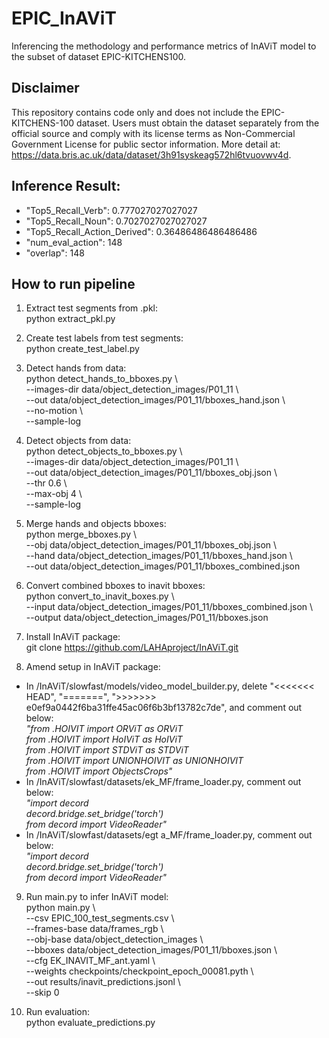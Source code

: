 # EPIC_InAViT
Inferencing the methodology and performance metrics of InAViT model to the subset of dataset EPIC-KITCHENS100.

## Disclaimer
This repository contains code only and does not include the EPIC-KITCHENS-100 dataset. Users must obtain the dataset separately from the official source and comply with its license terms as Non-Commercial Government License for public sector information.
More detail at: https://data.bris.ac.uk/data/dataset/3h91syskeag572hl6tvuovwv4d.

## Inference Result:
- "Top5_Recall_Verb": 0.777027027027027
- "Top5_Recall_Noun": 0.7027027027027027
- "Top5_Recall_Action_Derived": 0.36486486486486486
- "num_eval_action": 148
- "overlap": 148

## How to run pipeline
1. Extract test segments from .pkl:  
python extract_pkl.py

2. Create test labels from test segments:  
python create_test_label.py

4. Detect hands from data:  
python detect_hands_to_bboxes.py \  
  --images-dir data/object_detection_images/P01_11 \  
  --out data/object_detection_images/P01_11/bboxes_hand.json \  
  --no-motion \  
  --sample-log  

5. Detect objects from data:  
python detect_objects_to_bboxes.py \  
  --images-dir data/object_detection_images/P01_11 \  
  --out data/object_detection_images/P01_11/bboxes_obj.json \  
  --thr 0.6 \  
  --max-obj 4 \  
  --sample-log  

6. Merge hands and objects bboxes:  
python merge_bboxes.py \  
  --obj  data/object_detection_images/P01_11/bboxes_obj.json \  
  --hand data/object_detection_images/P01_11/bboxes_hand.json \  
  --out  data/object_detection_images/P01_11/bboxes_combined.json  

8. Convert combined bboxes to inavit bboxes:  
python convert_to_inavit_boxes.py \  
  --input data/object_detection_images/P01_11/bboxes_combined.json \  
  --output data/object_detection_images/P01_11/bboxes.json  

9. Install InAViT package:  
git clone https://github.com/LAHAproject/InAViT.git  

10. Amend setup in InAViT package:  
- In /InAViT/slowfast/models/video_model_builder.py, delete "<<<<<<< HEAD", "=======", ">>>>>>> e0ef9a0442f6ba31ffe45ac06f6b3bf13782c7de", 
and comment out below:  
_"from .HOIVIT import ORViT as ORViT  
from .HOIVIT import HoIViT as HoIViT  
from .HOIVIT import STDViT as STDViT  
from .HOIVIT import UNIONHOIVIT as UNIONHOIVIT  
from .HOIVIT import ObjectsCrops"_  
- In /InAViT/slowfast/datasets/ek_MF/frame_loader.py, comment out below:  
_"import decord  
decord.bridge.set_bridge('torch')  
from decord import VideoReader"_  
- In /InAViT/slowfast/datasets/egt a_MF/frame_loader.py, comment out below:  
_"import decord  
decord.bridge.set_bridge('torch')  
from decord import VideoReader"_  

9. Run main.py to infer InAViT model:  
python main.py \  
  --csv EPIC_100_test_segments.csv \  
  --frames-base data/frames_rgb \  
  --obj-base data/object_detection_images \  
  --bboxes data/object_detection_images/P01_11/bboxes.json \  
  --cfg EK_INAVIT_MF_ant.yaml \  
  --weights checkpoints/checkpoint_epoch_00081.pyth \  
  --out results/inavit_predictions.jsonl \  
  --skip 0  

10. Run evaluation:  
python evaluate_predictions.py  
